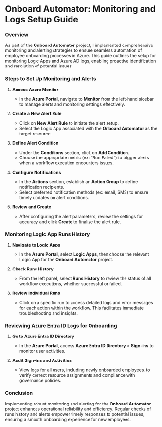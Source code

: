 # Onboard Automator: Monitoring and Logs Setup Guide

### Overview
As part of the **Onboard Automator** project, I implemented comprehensive monitoring and alerting strategies to ensure seamless automation of employee onboarding processes in Azure. This guide outlines the setup for monitoring Logic Apps and Azure AD logs, enabling proactive identification and resolution of potential issues.

### Steps to Set Up Monitoring and Alerts
1. **Access Azure Monitor**
   - In the **Azure Portal**, navigate to **Monitor** from the left-hand sidebar to manage alerts and monitoring settings effectively.

2. **Create a New Alert Rule**
   - Click on **New Alert Rule** to initiate the alert setup.
   - Select the Logic App associated with the **Onboard Automator** as the target resource.

3. **Define Alert Condition**
   - Under the **Conditions** section, click on **Add Condition**.
   - Choose the appropriate metric (ex: “Run Failed”) to trigger alerts when a workflow execution encounters issues.

4. **Configure Notifications**
   - In the **Actions** section, establish an **Action Group** to define notification recipients.
   - Select preferred notification methods (ex: email, SMS) to ensure timely updates on alert conditions.

5. **Review and Create**
   - After configuring the alert parameters, review the settings for accuracy and click **Create** to finalize the alert rule.

### Monitoring Logic App Runs History
1. **Navigate to Logic Apps**
   - In the **Azure Portal**, select **Logic Apps**, then choose the relevant Logic App for the **Onboard Automator** project.

2. **Check Runs History**
   - From the left panel, select **Runs History** to review the status of all workflow executions, whether successful or failed.

3. **Review Individual Runs**
   - Click on a specific run to access detailed logs and error messages for each action within the workflow. This facilitates immediate troubleshooting and insights.

### Reviewing Azure Entra ID Logs for Onboarding
1. **Go to Azure Entra ID Directory**
   - In the **Azure Portal**, access **Azure Entra ID Directory** > **Sign-ins** to monitor user activities.

2. **Audit Sign-ins and Activities**
   - View logs for all users, including newly onboarded employees, to verify correct resource assignments and compliance with governance policies.

### Conclusion
Implementing robust monitoring and alerting for the **Onboard Automator** project enhances operational reliability and efficiency. Regular checks of runs history and alerts empower timely responses to potential issues, ensuring a smooth onboarding experience for new employees.
